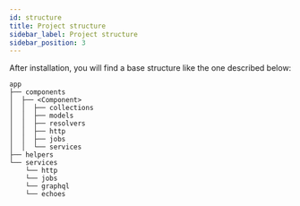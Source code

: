 ```yaml
---
id: structure
title: Project structure
sidebar_label: Project structure
sidebar_position: 3
---
```


After installation, you will find a base structure like the one described below:

```
app
├── components
│  ├── <Component>
│  │  ├── collections
│  │  ├── models
│  │  ├── resolvers
│  │  ├── http
│  │  ├── jobs
│  │  └── services
├── helpers
└── services
    └── http
    └── jobs
    └── graphql
    └── echoes
```
